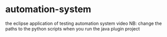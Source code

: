 # automation-system
the eclipse application of testing automation system video 
NB: change the paths to the python scripts when you  run the java plugin project 
